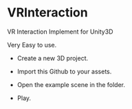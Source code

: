 # VRInteraction
VR Interaction Implement for Unity3D

Very Easy to use. 

 - Create a new 3D project. 

 - Import this Github to your assets. 

 - Open the example scene in the folder. 

 - Play.


  
  
